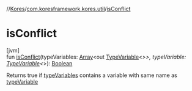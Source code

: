 //[Kores](../../index.md)/[com.koresframework.kores.util](index.md)/[isConflict](is-conflict.md)

# isConflict

[jvm]\
fun [isConflict](is-conflict.md)(typeVariables: [Array](https://kotlinlang.org/api/latest/jvm/stdlib/kotlin/-array/index.html)<out [TypeVariable](https://docs.oracle.com/javase/8/docs/api/java/lang/reflect/TypeVariable.html)<*>>, typeVariable: [TypeVariable](https://docs.oracle.com/javase/8/docs/api/java/lang/reflect/TypeVariable.html)<*>): [Boolean](https://kotlinlang.org/api/latest/jvm/stdlib/kotlin/-boolean/index.html)

Returns true if [typeVariables](is-conflict.md) contains a variable with same name as [typeVariable](is-conflict.md)
